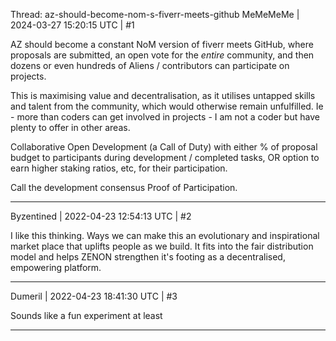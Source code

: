Thread: az-should-become-nom-s-fiverr-meets-github
MeMeMeMe | 2024-03-27 15:20:15 UTC | #1

AZ should become a constant NoM version of fiverr meets GitHub, where proposals are submitted, an open vote for the *entire* community, and then dozens or even hundreds of Aliens / contributors can participate on projects. 

This is maximising value and decentralisation, as it utilises untapped skills and talent from the community, which would otherwise remain unfulfilled. Ie - more than coders can get involved in projects - I am not a coder but have plenty to offer in other areas.

Collaborative Open Development (a Call of Duty) with either % of proposal budget to participants during development / completed tasks, OR option to earn higher staking ratios, etc, for their participation.

Call the development consensus Proof of Participation.

-------------------------

Byzentined | 2022-04-23 12:54:13 UTC | #2

I like this thinking. Ways we can make this an evolutionary and inspirational market place that uplifts people as we build. It fits into the fair distribution model and helps ZENON strengthen it's footing as a decentralised, empowering platform.

-------------------------

Dumeril | 2022-04-23 18:41:30 UTC | #3

Sounds like a fun experiment at least

-------------------------

